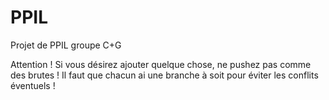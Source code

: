 # PPIL
Projet de PPIL groupe C+G

Attention ! Si vous désirez ajouter quelque chose, ne pushez pas comme des brutes ! Il faut que chacun ai une branche à soit pour éviter les conflits éventuels ! 
